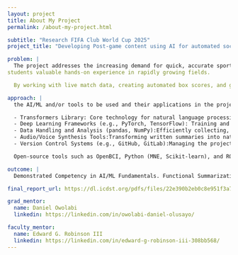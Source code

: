 ```yaml
---
layout: project
title: About My Project
permalink: /about-my-project.html

subtitle: "Research FIFA Club World Cup 2025"
project_title: "Developing Post-game content using AI for automated soccer box scores and video news reports"

problem: |
  The project addresses the increasing demand for quick, accurate sports highlights while offering
students valuable hands-on experience in rapidly growing fields.

  By working with live match data, creating automated box scores, and generating one-minute video news segments, students will gain practical skills in machine learning, natural language processing, and audio synthesis.

approach: |
  the AI/ML and/or tools to be used and their applications in the project.

  - Transformers Library: Core technology for natural language processing (NLP), including text summarization and text-to-speech tasks.
  - Deep Learning Frameworks (e.g., PyTorch, TensorFlow): Training and deploying custom machine learning models for text analysis and audio generation.
  - Data Handling and Analysis (pandas, NumPy):Efficiently collecting, cleaning, and manipulating real-time match data to provide accurate input for downstream ML tasks.
  - Audio/Voice Synthesis Tools:Transforming written summaries into natural-sounding voice-overs using deep learning-based text-to-speech systems.
  - Version Control Systems (e.g., GitHub, GitLab):Managing the project’s collaborative development, code reviews, and iterative improvements.

  Open-source tools such as OpenBCI, Python (MNE, Scikit-learn), and ROS (Robot Operating System) will be used to prototype the system.

outcome: |
  Demonstrated Competency in AI/ML Fundamentals. Functional Summarization and Text-to-Speech Pipeline. Strong Collaboration and Communication Skills. Comprehensive Final Presentation and Documentation Final project report detailing technical approaches, challenges, and lessons learned

final_report_url: https://dl.icdst.org/pdfs/files/22e390b2eb0c8e951f3a742fda5b2d1d.pdf

grad_mentor:
  name: Daniel Owolabi
  linkedin: https://linkedin.com/in/owolabi-daniel-olusayo/

faculty_mentor:
  name: Edward G. Robinson III 
  linkedin: https://linkedin.com/in/edward-g-robinson-iii-308bb568/
---
```


